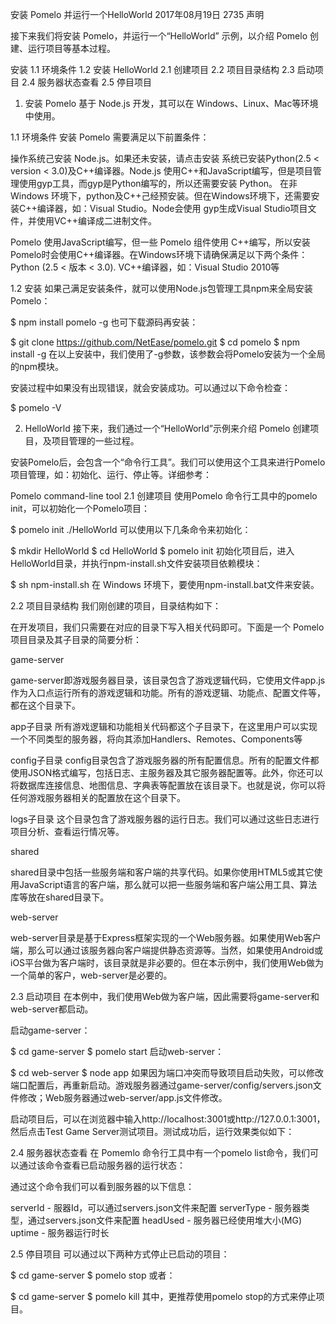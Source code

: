 安装 Pomelo 并运行一个HelloWorld
 2017年08月19日     2735     声明



接下来我们将安装 Pomelo，并运行一个“HelloWorld” 示例，以介绍 Pomelo 创建、运行项目等基本过程。

安装
1.1 环境条件
1.2 安装
HelloWorld
2.1 创建项目
2.2 项目目录结构
2.3 启动项目
2.4 服务器状态查看
2.5 停目项目
1. 安装
Pomelo 基于 Node.js 开发，其可以在 Windows、Linux、Mac等环境中使用。

1.1 环境条件
安装 Pomelo 需要满足以下前置条件：

操作系统己安装 Node.js。如果还未安装，请点击安装
系统已安装Python(2.5 < version < 3.0)及C++编译器。Node.js 使用C++和JavaScript编写，但是项目管理使用gyp工具，而gyp是Python编写的，所以还需要安装 Python。
在非 Windows 环境下，python及C++己经预安装。但在Windows环境下，还需要安装C++编译器，如：Visual Studio。Node会使用 gyp生成Visual Studio项目文件，并使用VC++编译成二进制文件。

Pomelo 使用JavaScript编写，但一些 Pomelo 组件使用 C++编写，所以安装 Pomelo时会使用C++编译器。在Windows环境下请确保满足以下两个条件：
Python (2.5 < 版本 < 3.0).
VC++编译器，如：Visual Studio 2010等


1.2 安装
如果己满足安装条件，就可以使用Node.js包管理工具npm来全局安装Pomelo：

$ npm install pomelo -g
也可下载源码再安装：

$ git clone https://github.com/NetEase/pomelo.git
$ cd pomelo
$ npm install -g
在以上安装中，我们使用了-g参数，该参数会将Pomelo安装为一个全局的npm模块。

安装过程中如果没有出现错误，就会安装成功。可以通过以下命令检查：

$ pomelo -V


2. HelloWorld
接下来，我们通过一个“HelloWorld”示例来介绍 Pomelo 创建项目，及项目管理的一些过程。

安装Pomelo后，会包含一个“命令行工具”。我们可以使用这个工具来进行Pomelo项目管理，如：初始化、运行、停止等。详细参考：

Pomelo command-line tool
2.1 创建项目
使用Pomelo 命令行工具中的pomelo init，可以初始化一个Pomelo项目：

$ pomelo init ./HelloWorld
可以使用以下几条命令来初始化：

$ mkdir HelloWorld
$ cd HelloWorld
$ pomelo init
初始化项目后，进入HelloWorld目录，并执行npm-install.sh文件安装项目依赖模块：

$ sh npm-install.sh
在 Windows 环境下，要使用npm-install.bat文件来安装。



2.2 项目目录结构
我们刚创建的项目，目录结构如下：



在开发项目，我们只需要在对应的目录下写入相关代码即可。下面是一个 Pomelo 项目目录及其子目录的简要分析：

game-server

game-server即游戏服务器目录，该目录包含了游戏逻辑代码，它使用文件app.js作为入口点运行所有的游戏逻辑和功能。所有的游戏逻辑、功能点、配置文件等，都在这个目录下。

app子目录
所有游戏逻辑和功能相关代码都这个子目录下，在这里用户可以实现一个不同类型的服务器，将向其添加Handlers、Remotes、Components等

config子目录
config目录包含了游戏服务器的所有配置信息。所有的配置文件都使用JSON格式编写，包括日志、主服务器及其它服务器配置等。此外，你还可以将数据库连接信息、地图信息、字典表等配置放在该目录下。也就是说，你可以将任何游戏服务器相关的配置放在这个目录下。

logs子目录
这个目录包含了游戏服务器的运行日志。我们可以通过这些日志进行项目分析、查看运行情况等。

shared

shared目录中包括一些服务端和客户端的共享代码。如果你使用HTML5或其它使用JavaScript语言的客户端，那么就可以把一些服务端和客户端公用工具、算法库等放在shared目录下。

web-server

web-server目录是基于Express框架实现的一个Web服务器。如果使用Web客户端，那么可以通过该服务器向客户端提供静态资源等。当然，如果使用Android或iOS平台做为客户端时，该目录就是非必要的。但在本示例中，我们使用Web做为一个简单的客户，web-server是必要的。



2.3 启动项目
在本例中，我们使用Web做为客户端，因此需要将game-server和web-server都启动。

启动game-server：

$ cd game-server
$ pomelo start
启动web-server：

$ cd web-server
$ node app
如果因为端口冲突而导致项目启动失败，可以修改端口配置后，再重新启动。游戏服务器通过game-server/config/servers.json文件修改；Web服务器通过web-server/app.js文件修改。

启动项目后，可以在浏览器中输入http://localhost:3001或http://127.0.0.1:3001，然后点击Test Game Server测试项目。测试成功后，运行效果类似如下：





2.4 服务器状态查看
在 Pomemlo 命令行工具中有一个pomelo list命令，我们可以通过该命令查看已启动服务器的运行状态：



通过这个命令我们可以看到服务器的以下信息：

serverId - 服器Id，可以通过servers.json文件来配置
serverType - 服务器类型，通过servers.json文件来配置
headUsed - 服务器已经使用堆大小(MG)
uptime - 服务器运行时长


2.5 停目项目
可以通过以下两种方式停止已启动的项目：

$ cd game-server
$ pomelo stop
或者：

$ cd game-server
$ pomelo kill
其中，更推荐使用pomelo stop的方式来停止项目。